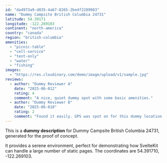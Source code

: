 ```yaml
---
id: "da4973a9-d835-4a67-8265-2be4f2289983"
name: "Dummy Campsite British Columbia 24731"
latitude: 54.39171
longitude: -122.269103
continent: "north-america"
country: "canada"
region: "british-columbia"
amenities:
  - "picnic-table"
  - "cell-service"
  - "tent-only"
  - "water"
  - "fishing"
images:
  - "https://res.cloudinary.com/demo/image/upload/v1/sample.jpg"
reviews:
  - author: "Dummy Reviewer A"
    date: "2025-06-012"
    rating: 4
    comment: "A nice, quiet dummy spot with some basic amenities."
  - author: "Dummy Reviewer B"
    date: "2025-06-010"
    rating: 2
    comment: "Found it easily. GPS was spot on for this dummy location."
---
```


This is a **dummy description** for Dummy Campsite British Columbia 24731, generated for the proof of concept.

It provides a serene environment, perfect for demonstrating how SvelteKit can handle a large number of static pages. The coordinates are 54.391710, -122.269103.
